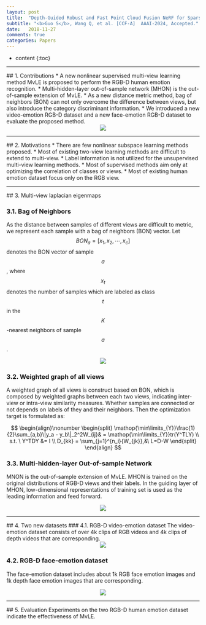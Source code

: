 ```yaml
---
layout: post
title:  "Depth-Guided Robust and Fast Point Cloud Fusion NeRF for Sparse Input Views. "
subtitle: "<b>Guo S</b>, Wang Q, et al. [CCF-A]  AAAI-2024, Accepted."
date:   2018-11-27
comments: true
categories: Papers
---
```


* content
{:toc}

<hr>
## 1. Contributions
* A new nonlinear supervised multi-view learning method MvLE is proposed to perform the RGB-D human emotion recognition. 
* Multi-hidden-layer out-of-sample network (MHON) is the out-of-sample extension of MvLE. 
* As a new distance metric method, bag of neighbors (BON) can not only overcome the difference between views, but also introduce the category discriminant information. 
* We introduced a new video-emotion RGB-D dataset and a new face-emotion RGB-D dataset to evaluate the proposed method. 

<div align="center"><img src="/images/MvLE.png"></div> 

<hr>
## 2. Motivations
* There are few nonlinear subspace learning methods proposed. 
* Most of existing two-view learning methods are difficult to extend to multi-view. 
* Label information is not utilized for the unsupervised multi-view learning methods. 
* Most of supervised methods aim only at optimizing the correlation of classes or views. 
* Most of existing human emotion dataset focus only on the RGB view. 

<hr>
## 3. Multi-view laplacian eigenmaps

### 3.1. Bag of Neighbors
As the distance between samples of different views are difficult to metric, 
we represent each sample with a bag of neighbors (BON) vector. Let $$BON_a = [x_1, x_2, \cdots, x_c]$$ denotes the BON vector of sample $$a$$, where $$x_t$$ denotes the number of samples which are labeled as class $$t$$ in the $$K$$-nearest neighbors of sample $$a$$. 

<div align="center"><img src="/images/BON.png"></div> 

### 3.2. Weighted graph of all views
A weighted graph of all views is construct based on BON, which is composed by weighted graphs between each two views, indicating inter-view or intra-view similarity measures. Whether samples are connected or not depends on labels of they and their neighbors. Then the optimization target is formulated as: 

$$
\begin{align}\nonumber
\begin{split}
\mathop{\min\limits_{Y}}\frac{1}{2}\sum_{a,b}\|y_a - y_b\|_2^2W_{ij}& = \mathop{\min\limits_{Y}}tr(Y^TLY) \\
s.t. \  Y^TDY &= I \\
D_{kk} = \sum_{j=1}^{n_i}{W_{jk}},&\ L=D-W
\end{split}
\end{align}
$$

### 3.3. Multi-hidden-layer Out-of-sample Network
MNON is the out-of-sample extension of MvLE. MHON is trained on the original distributions of RGB-D views and their labels. In the guiding layer of MHON, low-dimensional representations of training set is used as the leading information and feed forward. 

<div align="center"><img src="/images/MHON.png"></div> 


<hr>
## 4. Two new datasets
### 4.1. RGB-D video-emotion dataset
The video-emotion dataset consists of over 4k clips of RGB videos and 4k clips of depth videos that are corresponding. 

<div align="center"><img src="/images/dataset1.png"></div> 

### 4.2. RGB-D face-emotion dataset
The face-emotion dataset includes about 1k RGB face emotion images and 1k depth face emotion images that are corresponding. 

<div align="center"><img src="/images/dataset2.png"></div> 

<hr>
## 5. Evaluation
Experiments on the two RGB-D human emotion dataset indicate the effectiveness of MvLE. 
